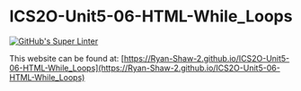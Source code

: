 # ICS2O-Unit5-06-HTML-While_Loops
[![GitHub's Super Linter](https://github.com/Ryan-Shaw-2/ICS2O-Unit5-06-HTML-While_Loops/workflows/GitHub's%20Super%20Linter/badge.svg)](https://github.com/Ryan-Shaw-2/ICS2O-Unit5-06-HTML-While_Loops/actions)

This website can be found at: [https://Ryan-Shaw-2.github.io/ICS2O-Unit5-06-HTML-While_Loops](https://Ryan-Shaw-2.github.io/ICS2O-Unit5-06-HTML-While_Loops)